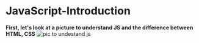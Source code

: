 # JavaScript-Introduction
**First, let's look at a picture to understand JS and the difference between HTML, CSS**
![pic to undestand js](download/js.avif)
